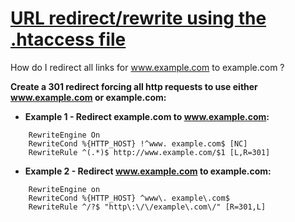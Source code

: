 # [URL redirect/rewrite using the .htaccess file](https://my.bluehost.com/cgi/help/htaccess_redirect)

How do I redirect all links for www.example.com to example.com ?

**Create a 301 redirect forcing all http requests to use either www.example.com or example.com:**

  *  **Example 1 - Redirect example.com to www.example.com:**

```
    RewriteEngine On
    RewriteCond %{HTTP_HOST} !^www. example.com$ [NC]
    RewriteRule ^(.*)$ http://www.example.com/$1 [L,R=301]
```

  *  **Example 2 - Redirect www.example.com to example.com:**


```
    RewriteEngine on
    RewriteCond %{HTTP_HOST} ^www\. example\.com$
    RewriteRule ^/?$ "http\:\/\/example\.com\/" [R=301,L]
```
